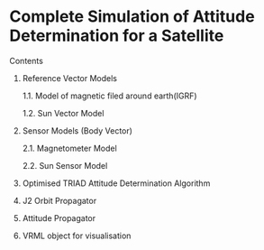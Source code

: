 # Complete Simulation of Attitude Determination for a Satellite

Contents

1. Reference Vector Models

    1.1. Model of magnetic filed around earth(IGRF)
  
    1.2. Sun Vector Model
  
2. Sensor Models (Body Vector)

    2.1. Magnetometer Model
  
    2.2. Sun Sensor Model
  
3. Optimised TRIAD Attitude Determination Algorithm

4. J2 Orbit Propagator

5. Attitude Propagator

6. VRML object for visualisation
